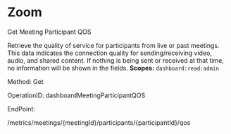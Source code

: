 #     Zoom


Get Meeting Participant QOS

Retrieve the quality of service for participants from live or past meetings. This data indicates the connection quality for sending/receiving video, audio, and shared content. If nothing is being sent or received at that time, no information will be shown in the fields. 
**Scopes:** `dashboard:read:admin` 

Method: Get

OperationID: dashboardMeetingParticipantQOS

EndPoint:

/metrics/meetings/{meetingId}/participants/{participantId}/qos
